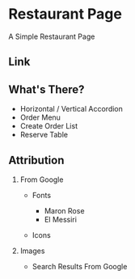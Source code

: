 # Restaurant Page

A Simple Restaurant Page

## Link

## What's There?

- Horizontal / Vertical Accordion
- Order Menu
- Create Order List
- Reserve Table

## Attribution

1. From Google
    - Fonts
        - Maron Rose
        - El Messiri

    - Icons

2. Images
    - Search Results From Google
